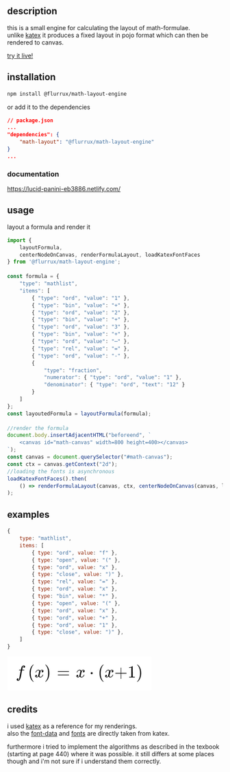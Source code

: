 ## description

this is a small engine for calculating the layout of math-formulae.  
unlike [katex](https://katex.org/) it produces a fixed layout in pojo format which can then be rendered to canvas.  

[try it live!](https://tender-brattain-a839fc.netlify.com/)


## installation  

```bash
npm install @flurrux/math-layout-engine
```

or add it to the dependencies

```json
// package.json
...
"dependencies": {
    "math-layout": "@flurrux/math-layout-engine"
}
...
```

### documentation 

<https://lucid-panini-eb3886.netlify.com/>

## usage  

layout a formula and render it

```javascript
import { 
    layoutFormula, 
    centerNodeOnCanvas, renderFormulaLayout, loadKatexFontFaces
} from '@flurrux/math-layout-engine';

const formula = {
    "type": "mathlist",
    "items": [
        { "type": "ord", "value": "1" },
        { "type": "bin", "value": "+" },
        { "type": "ord", "value": "2" },
        { "type": "bin", "value": "+" },
        { "type": "ord", "value": "3" },
        { "type": "bin", "value": "+" },
        { "type": "ord", "value": "⋯" },
        { "type": "rel", "value": "=" },
        { "type": "ord", "value": "-" },
        {
            "type": "fraction",
            "numerator": { "type": "ord", "value": "1" },
            "denominator": { "type": "ord", "text": "12" }
        }
    ]
};
const layoutedFormula = layoutFormula(formula);

//render the formula
document.body.insertAdjacentHTML("beforeend", `
    <canvas id="math-canvas" width=800 height=400></canvas>
`);
const canvas = document.querySelector("#math-canvas");
const ctx = canvas.getContext("2d");
//loading the fonts is asynchronous
loadKatexFontFaces().then(
    () => renderFormulaLayout(canvas, ctx, centerNodeOnCanvas(canvas, layoutedFormula))
);

```

## examples  

```javascript
{
    type: "mathlist",
    items: [
        { type: "ord", value: "f" },
        { type: "open", value: "(" },
        { type: "ord", value: "x" },
        { type: "close", value: ")" },
        { type: "rel", value: "=" },
        { type: "ord", value: "x" },
        { type: "bin", value: "*" },
        { type: "open", value: "(" },
        { type: "ord", value: "x" },
        { type: "ord", value: "+" },
        { type: "ord", value: "1" },
        { type: "close", value: ")" },
    ]
}
```
![rendered formula](https://github.com/flurrux/math-layout-engine/blob/master/dev/sample-renders/sample-render-11.png)


## credits  

i used [katex](https://katex.org/#demo) as a reference for my renderings.  
also the [font-data](https://github.com/KaTeX/katex-fonts/blob/b4477ffc58391153f8e54231cab4746b9edc349d/fontMetricsData.js) and [fonts](https://cdn.jsdelivr.net/npm/katex@0.11.1/dist/fonts/) are directly taken from katex.  

furthermore i tried to implement the algorithms as described in the texbook (starting at page 440) where it was possible. it still differs at some places though and i'm not sure if i understand them correctly.  